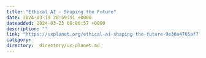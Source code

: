 ```yaml
---
title: "Ethical AI - Shaping the Future"
date: 2024-03-19 20:59:51 +0000
dateadded: 2024-03-23 00:00:57 +0000
description: ""
link: "https://uxplanet.org/ethical-ai-shaping-the-future-9e30a4765af7?source=rss----819cc2aaeee0---4"
category:
directory: _directory/ux-planet.md
---
```

